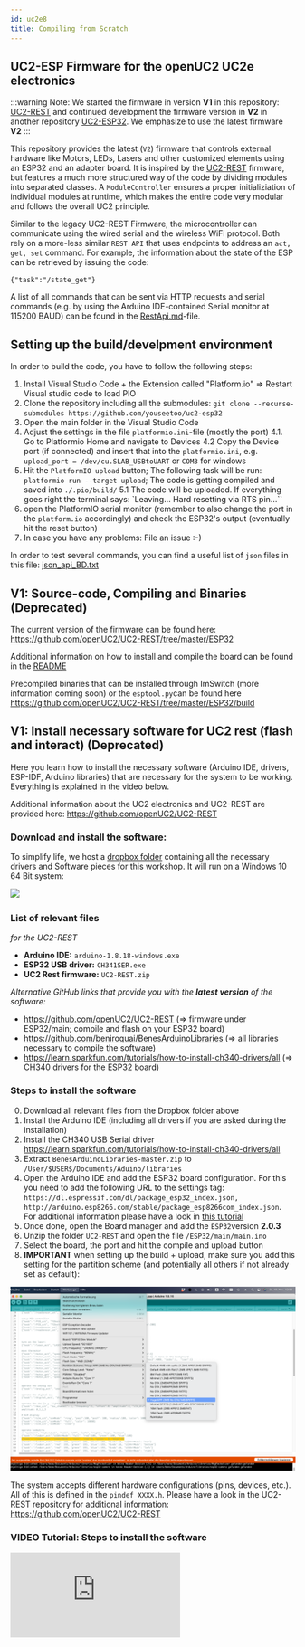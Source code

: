 ```yaml
---
id: uc2e8
title: Compiling from Scratch
---
```



## UC2-ESP Firmware for the openUC2 UC2e electronics

:::warning
Note: We started the firmware in version **V1** in this repository: [UC2-REST](https://github.com/openUC2/UC2-REST/tree/master/ESP32) and continued development the firmware version in **V2** in another repository [UC2-ESP32](https://github.com/youseetoo/uc2-esp32/). We emphasize to use the latest firmware **V2**
:::

This repository provides the latest (`V2`) firmware that controls external hardware like Motors, LEDs, Lasers and other customized elements using an ESP32 and an adapter board. It is inspired by the [UC2-REST](https://github.com/openUC2/UC2-REST/tree/master/ESP32) firmware, but features a much more structured way of the code by dividing modules into separated classes. A `ModuleController` ensures a proper initializiation of individual modules at runtime, which makes the entire code very modular and follows the overall UC2 principle.

Similar to the legacy UC2-REST Firmware, the microcontroller can communicate using the wired serial and the wireless WiFi protocol. Both rely on a more-less similar `REST API` that uses endpoints to address an `act, get, set` command. For example, the information about the state of the ESP can be retrieved by issuing the code:

```
{"task":"/state_get"}
```

A list of all commands that can be sent via HTTP requests and serial commands (e.g. by using the Arduino IDE-contained Serial monitor at 115200 BAUD) can be found in the [RestApi.md](https://github.com/youseetoo/uc2-esp32/blob/mergeBD/RestApi.md)-file.

## Setting up the build/develpment environment

In order to build the code, you have to follow the following steps:

1. Install Visual Studio Code + the Extension called "Platform.io" => Restart Visual studio code to load PIO
2. Clone the repository including all the submodules: `git clone --recurse-submodules https://github.com/youseetoo/uc2-esp32`
3. Open the main folder in the Visual Studio Code
4. Adjust the settings in the file `platformio.ini`-file (mostly the port)
4.1. Go to Platformio Home and navigate to Devices
4.2 Copy the Device port (if connected) and insert that into the `platformio.ini`, e.g. `upload_port = /dev/cu.SLAB_USBtoUART` or `COM3` for windows
5. Hit the `PlatformIO upload` button; The following task will be run: `platformio run --target upload`; The code is getting compiled and saved into `./.pio/build/`
5.1 The code will be uploaded. If everything goes right the terminal says: `Leaving... Hard resetting via RTS pin...``
6. open the PlatformIO serial monitor (remember to also change the port in the `platform.io` accordingly) and check the ESP32's output (eventually hit the reset button)
7. In case you have any problems: File an issue :-)


In order to test several commands, you can find a useful list of `json` files in this file: [json_api_BD.txt](https://github.com/youseetoo/uc2-esp32/blob/mergeBD/main/json_api_BD.txt)




## V1: Source-code, Compiling and Binaries (Deprecated)


The current version of the firmware can be found here: https://github.com/openUC2/UC2-REST/tree/master/ESP32

Additional information on how to install and compile the board can be found in the [README](https://github.com/openUC2/UC2-REST/master/README.md)

Precompiled binaries that can be installed through ImSwitch (more information coming soon) or the `esptool.py`can be found here https://github.com/openUC2/UC2-REST/tree/master/ESP32/build

<!----------------------------------------->
## V1: Install necessary software for UC2 rest (flash and interact) (Deprecated)

Here you learn how to install the necessary software (Arduino IDE, drivers, ESP-IDF, Arduino libraries) that are necessary for the system to be working. Everything is explained in the video below.

Additional information about the UC2 electronics and UC2-REST are provided here: https://github.com/openUC2/UC2-REST

### Download and install the software:


To simplify life, we host a [dropbox folder](https://www.dropbox.com/sh/pea63wifrq3edsl/AAChzXEGA55uUt2Kjxxfk_Dka?dl=0) containing all the necessary drivers and Software pieces for this workshop. It will run on a Windows 10 64 Bit system:

<p align="left">
<a href="https://www.dropbox.com/sh/pea63wifrq3edsl/AAChzXEGA55uUt2Kjxxfk_Dka?dl=0" name="logo"><img src="https://upload.wikimedia.org/wikipedia/commons/thumb/7/78/Dropbox_Icon.svg/86px-Dropbox_Icon.svg.png" width="40"/></a>
</p>

### List of relevant files

*for the UC2-REST*
- **Arduino IDE:** `arduino-1.8.18-windows.exe`
- **ESP32 USB driver:** `CH341SER.exe`
- **UC2 Rest firmware:** `UC2-REST.zip`

*Alternative GitHub links that provide you with the **latest version** of the software:*

* https://github.com/openUC2/UC2-REST (=> firmware under ESP32/main; compile and flash on your ESP32 board)
* https://github.com/beniroquai/BenesArduinoLibraries (=> all libraries necessary to compile the software)
* https://learn.sparkfun.com/tutorials/how-to-install-ch340-drivers/all (=> CH340 drivers for the ESP32 board)

### Steps to install the software

0. Download all relevant files from the Dropbox folder above
1. Install the Arduino IDE (including all drivers if you are asked during the installation)
2. Install the CH340 USB Serial driver https://learn.sparkfun.com/tutorials/how-to-install-ch340-drivers/all
3. Extract `BenesArduinoLibraries-master.zip` to `/User/$USER$/Documents/Aduino/libraries`
4. Open the Arduino IDE and add the ESP32 board configuration. For this you need to add the following URL to the settings tag: `https://dl.espressif.com/dl/package_esp32_index.json, http://arduino.esp8266.com/stable/package_esp8266com_index.json`. For additional information please have a look in [this tutorial](https://randomnerdtutorials.com/installing-the-esp32-board-in-arduino-ide-windows-instructions/)
5. Once done, open the Board manager and add the `ESP32`version **2.0.3**
6. Unzip the folder `UC2-REST` and open the file `/ESP32/main/main.ino`
7. Select the board, the port and hit the compile and upload button
8. **IMPORTANT** when setting up the build + upload, make sure you add this setting for the partition scheme (and potentially all others if not already set as default):

![](./IMAGES/FLASH_HUGEAPP.png)


The system accepts different hardware configurations (pins, devices, etc.). All of this is defined in the `pindef_XXXX.h`. Please have a look in the UC2-REST repository for additional information: https://github.com/openUC2/UC2-REST

### VIDEO Tutorial: Steps to install the software

<div style={{position: 'relative', paddingBottom: '56.25%', height: 0, overflow: 'hidden'}}>
  <iframe 
    style={{position: 'absolute', top: 0, left: 0, width: '100%', height: '100%'}}
    src="https://www.youtube.com/embed/9doTdo5SW2E" 
    title="YouTube video player" 
    frameBorder="0" 
    allow="accelerometer; autoplay; clipboard-write; encrypted-media; gyroscope; picture-in-picture" 
    allowFullScreen
  />
</div>
